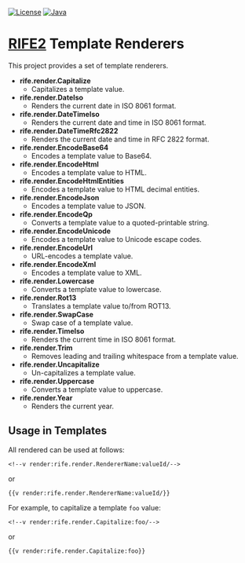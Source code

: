 [![License](https://img.shields.io/badge/license-Apache%20License%202.0-blue.svg)](https://opensource.org/licenses/Apache-2.0)
[![Java](https://img.shields.io/badge/java-17%2B-blue)](https://www.oracle.com/java/technologies/javase/jdk17-archive-downloads.html)

# [RIFE2](https://rife2.com/) Template Renderers

This project provides a set of template renderers.

- **rife.render.Capitalize**
  - Capitalizes a template value.
- **rife.render.DateIso**
  - Renders the current date in ISO 8061 format.
- **rife.render.DateTimeIso**
  - Renders the current date and time in ISO 8061 format.
- **rife.render.DateTimeRfc2822**
  - Renders the current date and time in RFC 2822 format.
- **rife.render.EncodeBase64**
  - Encodes a template value to Base64.
- **rife.render.EncodeHtml**
  - Encodes a template value to HTML.
- **rife.render.EncodeHtmlEntities**
  - Encodes a template value to HTML decimal entities.
- **rife.render.EncodeJson**
  - Encodes a template value to JSON.
- **rife.render.EncodeQp**
  - Converts a template value to a quoted-printable string.
- **rife.render.EncodeUnicode**
  - Encodes a template value to Unicode escape codes.
- **rife.render.EncodeUrl**
  - URL-encodes a template value.
- **rife.render.EncodeXml**
  - Encodes a template value to XML.
- **rife.render.Lowercase**
  - Converts a template value to lowercase.
- **rife.render.Rot13**
  - Translates a template value to/from ROT13.
- **rife.render.SwapCase**
  - Swap case of a template value.
- **rife.render.TimeIso**
  - Renders the current time in ISO 8061 format.
- **rife.render.Trim**
  - Removes leading and trailing whitespace from a template value.
- **rife.render.Uncapitalize**
  - Un-capitalizes a template value.
- **rife.render.Uppercase**
  - Converts a template value to uppercase.
- **rife.render.Year**
  - Renders the current year.

## Usage in Templates

All rendered can be used at follows:

```
<!--v render:rife.render.RendererName:valueId/-->
```

or

```
{{v render:rife.render.RendererName:valueId/}}
```

For example, to capitalize a template `foo` value:

```
<!--v render:rife.render.Capitalize:foo/-->
```

or

```
{{v render:rife.render.Capitalize:foo}}
```
